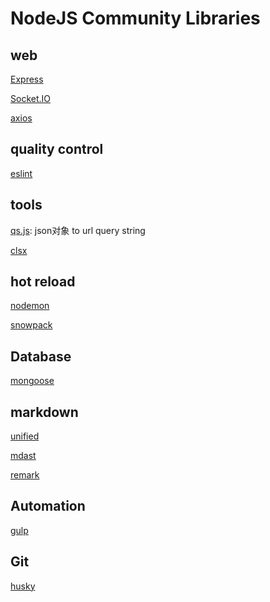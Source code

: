 # NodeJS Community Libraries

## web

[Express](nodejs-express.md)

[Socket.IO](nodejs-socketio.md)

[axios](nodejs-axios.md)

## quality control

[eslint](eslint.md)

## tools

[qs.js](/sorted/javascript/nodejs-qs.md): json对象 to url query string

[clsx](node-clsx.md)

## hot reload

[nodemon](nodejs-nodemon.md)

[snowpack](nodejs-snowpack.md)

## Database

[mongoose](nodejs-mongoose.md)

## markdown

[unified](nodejs-unified.md)

[mdast]()

[remark]()

## Automation

[gulp](nodejs-gulp.md)

## Git

[husky](nodejs-husky.md)


